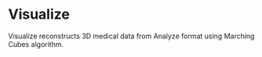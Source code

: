 # Visualize
Visualize reconstructs 3D medical data from Analyze format using Marching Cubes algorithm.
